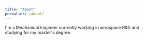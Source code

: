 ```yaml
---
title: "About"
permalink: /about/
---
```


I'm a Mechanical Engineer currently working in aerospace R&D and studying for my master's degree. 

